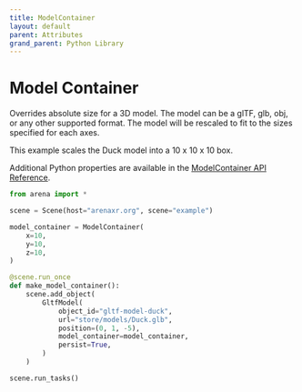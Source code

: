 ```yaml
---
title: ModelContainer
layout: default
parent: Attributes
grand_parent: Python Library
---
```


# Model Container

Overrides absolute size for a 3D model. The model can be a glTF, glb, obj, or any other supported format. The model will be rescaled to fit to the sizes specified for each axes.

This example scales the Duck model into a 10 x 10 x 10 box.

Additional Python properties are available in the [ModelContainer API Reference](/content/python-api/attributes/model_container).

```python
from arena import *

scene = Scene(host="arenaxr.org", scene="example")

model_container = ModelContainer(
    x=10,
    y=10,
    z=10,
)

@scene.run_once
def make_model_container():
    scene.add_object(
        GltfModel(
            object_id="gltf-model-duck",
            url="store/models/Duck.glb",
            position=(0, 1, -5),
            model_container=model_container,
            persist=True,
        )
    )

scene.run_tasks()
```
